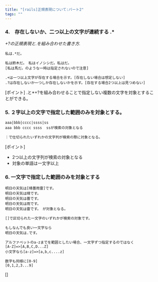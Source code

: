 ```yaml
---
title: "[rails]正規表現について:パート2"
tags: ""
---
```


### 4.　存在しないか、二つ以上の文字が連続する .\*

_+?の正規表現と.を組み合わせた書き方._

    私は.*だ。

    私は鈴木だ。　私はイノシシだ。私はだ。
    [私は馬だ。のような一時は指定されないので注意]

    .+は一つ以上文字が存在する場合を示す。[存在しない場合は想定しない]
    .?は存在しないか一つしか存在しないかを示す。[存在する場合2つ以上は見つめない]

[ポイント]
.と\*+?を組み合わせることで指定しない複数の文字を対象とすることができる。

### 5. ２字以上の文字で指定した範囲のみを対象とする。

    aaa|bbb|cccc|ssss|ss
    aaa bbb cccc ssss  ssが検索の対象となる

    ｜で仕切られたいずれかの文字列が検索の際に対象となる。

[ポイント]

-   2つ以上の文字列が検索の対象となる
-   対象の単語は一文字以上

### 6. 一文字で指定した範囲のみを対象とする

    明日の天気は[晴曇雨雷]です。
    明日の天気は晴です。
    明日の天気は曇です。
    明日の天気は雨です。
    明日の天気は雷です。　が対象となる。

    []で区切られた一文字のいずれかが検索の対象です。

    もしなんでも良い一文字なら
    明日の天気は.です。

    アルファベットのa-zまでを範囲としたい場合、一文字ずつ指定するのではなく
    [A-Z]=>[A,B,C,D...Z]
    小文字なら[a-z]=>[a,b,c....z]

    数字も同様に[0-9]
    [0,1,2,3...9]

\[]
